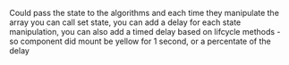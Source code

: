 Could pass the state to the algorithms and each time they manipulate the array you can call set state,
you can add a delay for each state manipulation,
you can also add a timed delay based on lifcycle methods - so component did mount be yellow for 1 second, or a percentate of the delay